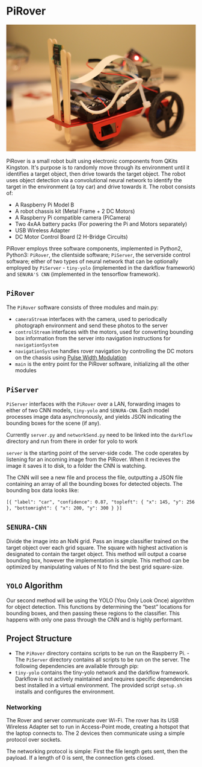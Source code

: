 # PiRover
![PiRover Image](https://github.com/zuern/PiRover/raw/master/Images/PiRover%2001.jpg)

PiRover is a small robot built using electronic components from QKits Kingston. It's purpose is to randomly move through its environment until it identifies a target object, then drive towards the target object. The robot uses object detection via a convolutional neural network to identify the target in the environment (a toy car) and drive towards it. The robot consists of:
- A Raspberry Pi Model B
- A robot chassis kit (Metal Frame + 2 DC Motors)
- A Raspberry Pi compatible camera (PiCamera)
- Two 4xAA battery packs (For powering the Pi and Motors separately)
- USB Wireless Adapter
- DC Motor Control Board (2 H-Bridge Circuits)

PiRover employs three software components, implemented in Python2, Python3: `PiRover`, the clientside software; `PiServer`, the serverside control software; either of two types of neural network that can be optionally employed by `PiServer` - `tiny-yolo` (implemented in the darkflow framework) and `SENURA'S CNN` (implemented in the tensorflow framework).

## `PiRover`
The `PiRover` software consists of three modules and main.py:
- `cameraStream` interfaces with the camera, used to periodically photograph environment and send these photos to the server
- `controlStream` interfaces with the motors, used for converting bounding box information from the server into navigation instructions for `navigationSystem`
- `navigationSystem` handles rover navigation by controlling the DC motors on the chassis using [Pulse Width Modulation](https://en.wikipedia.org/wiki/Pulse-width_modulation)
- `main` is the entry point for the PiRover software, initializing all the other modules 

## `PiServer`
`PiServer` interfaces with the `PiRover` over a LAN, forwarding images to either of two CNN models, `tiny-yolo` and `SENURA-CNN`. Each model processes image data asynchronously, and yields JSON indicating the bounding boxes for the scene (if any).

Currently `server.py` and `networkSend.py` need to be linked into the `darkflow` directory and run from there in order for yolo to work

`server` is the starting point of the server-side code. The code operates by listening for an incoming image from the PiRover. When it recieves the image it saves it to disk, to a folder the CNN is watching.

The CNN will see a new file and process the file, outputting a JSON file containing an array of all the bounding boxes for detected objects. The bounding box data looks like:

```
[{ "label": "car", "confidence": 0.87, "topleft": { "x": 145, "y": 256 }, "bottomright": { "x": 200, "y": 300 } }]
```

## `SENURA-CNN`
Divide the image into an NxN grid. Pass an image classifier trained on the target object over each grid square. The square with highest activation is designated to contain the target object.
This method will output a coarse bounding box, however the implementation is simple. This method can be optimized by manipulating values of N to find the best grid square-size.

## `YOLO` Algorithm
Our second method will be using the YOLO (You Only Look Once) algorithm for object detection.  This functions by determining the “best” locations for bounding boxes, and then passing these regions to the classifier. This happens with only one pass through the CNN and is highly performant.

## Project Structure
- The `PiRover` directory contains scripts to be run on the Raspberry Pi. 
-The `PiServer` directory contains all scripts to be run on the server. The following dependencies are available through pip:
- `tiny-yolo` contains the tiny-yolo network and the darkflow framework. Darkflow is not actively maintained and requires specific dependencies best installed in a virtual environment. The provided script `setup.sh` installs and configures the environment.

### Networking
The Rover and server communicate over Wi-Fi. The rover has its USB Wireless Adapter set to run in Access-Point mode, creating a hotspot that the laptop connects to. The 2 devices then communicate using a simple protocol over sockets.

The networking protocol is simple: First the file length gets sent, then the payload. If a length of 0 is sent, the connection gets closed.
